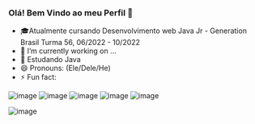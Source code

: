 ### Olá! Bem Vindo ao meu Perfil 👋

- 🎓Atualmente cursando Desenvolvimento web Java Jr - Generation Brasil Turma 56, 06/2022 - 10/2022
- 🔭 I’m currently working on ...
- 🌱 Estudando Java
- 😄 Pronouns: (Ele/Dele/He)
- ⚡ Fun fact:






![image](https://user-images.githubusercontent.com/108341391/180567913-4b0835a3-4947-4079-b252-517e977ccb8b.png)
![image](https://user-images.githubusercontent.com/108341391/180567962-4257bec6-a8f2-4359-b8e0-b80027099e08.png)
![image](https://user-images.githubusercontent.com/108341391/180568007-ba0d951a-e05f-413a-9448-f3428843fd87.png)
![image](https://user-images.githubusercontent.com/108341391/180568055-7717eb88-224b-46bb-80bb-8f84646e11ec.png)
![image](https://user-images.githubusercontent.com/108341391/180568097-ec3bfd3b-91de-4f7e-a39a-e601193b2545.png)










![image](https://user-images.githubusercontent.com/108341391/180567394-f1d56b6c-c833-41f8-8d24-2e9fa1aff009.png)
